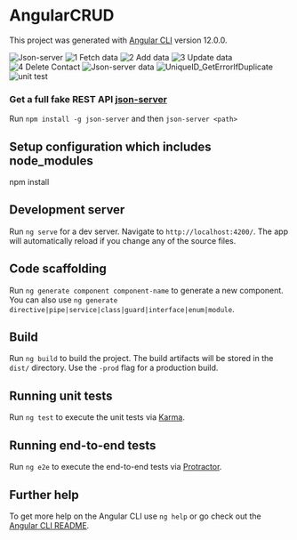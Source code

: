 # AngularCRUD

This project was generated with [Angular CLI](https://github.com/angular/angular-cli) version 12.0.0.

![Json-server](https://user-images.githubusercontent.com/20453280/186636633-f5253536-4c39-4f86-9ec5-7f206558f585.PNG)
![1 Fetch data](https://user-images.githubusercontent.com/20453280/186636737-bfe6545c-e387-4664-a116-9ebaa46f38d0.PNG)
![2 Add data](https://user-images.githubusercontent.com/20453280/186636793-e520709d-1695-4ef5-a717-13d0219118e9.PNG)
![3 Update data](https://user-images.githubusercontent.com/20453280/186636828-d07d2d1c-ccbd-42fd-b763-beba80ef6de2.png)
![4 Delete Contact](https://user-images.githubusercontent.com/20453280/186636886-fcb081be-05ed-4f49-9d41-ab50bf54b408.PNG)
![Json-server data](https://user-images.githubusercontent.com/20453280/186636942-7f483115-def1-499c-aec0-53f110220104.PNG)
![UniqueID_GetErrorIfDuplicate](https://user-images.githubusercontent.com/20453280/186637033-d7f220e9-a7a6-4f78-ad09-b8759fdf7cfe.PNG)
![unit test](https://user-images.githubusercontent.com/20453280/186637257-4705b38c-a0ab-4629-bfab-1d2a0c6ce6a1.PNG)

### Get a full fake REST API [json-server](https://my-json-server.typicode.com/voramahavir/contacts-mock-response/db)
Run `npm install -g json-server` and then `json-server <path>`

## Setup configuration which includes node_modules

npm install

## Development server

Run `ng serve` for a dev server. Navigate to `http://localhost:4200/`. The app will automatically reload if you change any of the source files.

## Code scaffolding

Run `ng generate component component-name` to generate a new component. You can also use `ng generate directive|pipe|service|class|guard|interface|enum|module`.

## Build

Run `ng build` to build the project. The build artifacts will be stored in the `dist/` directory. Use the `-prod` flag for a production build.

## Running unit tests

Run `ng test` to execute the unit tests via [Karma](https://karma-runner.github.io).

## Running end-to-end tests

Run `ng e2e` to execute the end-to-end tests via [Protractor](http://www.protractortest.org/).

## Further help

To get more help on the Angular CLI use `ng help` or go check out the [Angular CLI README](https://github.com/angular/angular-cli/blob/master/README.md).
